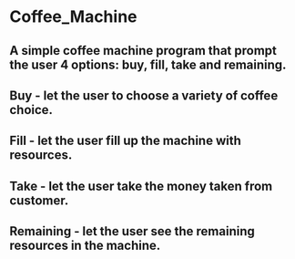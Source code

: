# Coffee_Machine
## A simple coffee machine program that prompt the user 4 options: buy, fill, take and remaining.
## Buy - let the user to choose a variety of coffee choice.
## Fill - let the user fill up the machine with resources.
## Take - let the user take the money taken from customer.
## Remaining - let the user see the remaining resources in the machine.
